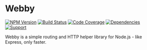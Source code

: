 # Webby

[![NPM Version](https://badge.fury.io/js/webby.png)](http://badge.fury.io/js/webby)
[![Build Status](https://travis-ci.org/zerious/webby.png?branch=master)](https://travis-ci.org/zerious/webby)
[![Code Coverage](https://coveralls.io/repos/zerious/webby/badge.png?branch=master)](https://coveralls.io/r/zerious/webby)
[![Dependencies](https://david-dm.org/zerious/webby.png?theme=shields.io)](https://david-dm.org/zerious/webby)
[![Support](http://img.shields.io/gittip/zerious.png)](https://www.gittip.com/zerious/)

Webby is a simple routing and HTTP helper library for Node.js - like
Express, only faster.